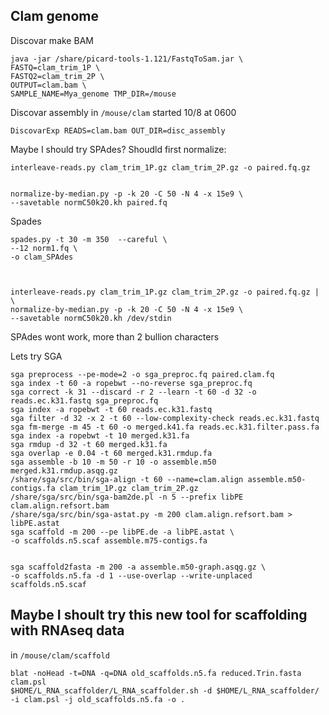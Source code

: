 Clam genome
--

Discovar make BAM

	java -jar /share/picard-tools-1.121/FastqToSam.jar \
	FASTQ=clam_trim_1P \
	FASTQ2=clam_trim_2P \
	OUTPUT=clam.bam \
	SAMPLE_NAME=Mya_genome TMP_DIR=/mouse
	

Discovar assembly in `/mouse/clam` started 10/8 at 0600

	DiscovarExp READS=clam.bam OUT_DIR=disc_assembly
	
Maybe I should try SPAdes? Shoudld first normalize:


	interleave-reads.py clam_trim_1P.gz clam_trim_2P.gz -o paired.fq.gz


	normalize-by-median.py -p -k 20 -C 50 -N 4 -x 15e9 \
	--savetable normC50k20.kh paired.fq


Spades

	spades.py -t 30 -m 350  --careful \
	--12 norm1.fq \
	-o clam_SPAdes
	


	interleave-reads.py clam_trim_1P.gz clam_trim_2P.gz -o paired.fq.gz | \
	normalize-by-median.py -p -k 20 -C 50 -N 4 -x 15e9 \
	--savetable normC50k20.kh /dev/stdin

SPAdes wont work, more than 2 bullion characters

Lets try SGA

	
    sga preprocess --pe-mode=2 -o sga_preproc.fq paired.clam.fq
    sga index -t 60 -a ropebwt --no-reverse sga_preproc.fq
    sga correct -k 31 --discard -r 2 --learn -t 60 -d 32 -o reads.ec.k31.fastq sga_preproc.fq
    sga index -a ropebwt -t 60 reads.ec.k31.fastq
    sga filter -d 32 -x 2 -t 60 --low-complexity-check reads.ec.k31.fastq
    sga fm-merge -m 45 -t 60 -o merged.k41.fa reads.ec.k31.filter.pass.fa
    sga index -a ropebwt -t 10 merged.k31.fa
    sga rmdup -d 32 -t 60 merged.k31.fa
    sga overlap -e 0.04 -t 60 merged.k31.rmdup.fa
    sga assemble -b 10 -m 50 -r 10 -o assemble.m50 merged.k31.rmdup.asqg.gz
    /share/sga/src/bin/sga-align -t 60 --name=clam.align assemble.m50-contigs.fa clam_trim_1P.gz clam_trim_2P.gz
    /share/sga/src/bin/sga-bam2de.pl -n 5 --prefix libPE clam.align.refsort.bam
	/share/sga/src/bin/sga-astat.py -m 200 clam.align.refsort.bam > libPE.astat
	sga scaffold -m 200 --pe libPE.de -a libPE.astat \
	-o scaffolds.n5.scaf assemble.m75-contigs.fa
	

	sga scaffold2fasta -m 200 -a assemble.m50-graph.asqg.gz \
	-o scaffolds.n5.fa -d 1 --use-overlap --write-unplaced scaffolds.n5.scaf
	



	
Maybe I shoult try this new tool for scaffolding with RNAseq data 
--

in `/mouse/clam/scaffold`

	blat -noHead -t=DNA -q=DNA old_scaffolds.n5.fa reduced.Trin.fasta clam.psl
	$HOME/L_RNA_scaffolder/L_RNA_scaffolder.sh -d $HOME/L_RNA_scaffolder/ -i clam.psl -j old_scaffolds.n5.fa -o .